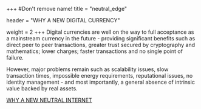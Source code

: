 +++
#Don't remove name!
title = "neutral_edge"

header = "WHY A NEW DIGITAL CURRENCY"

weight = 2
+++
Digital currencies are well on the way to full acceptance as a mainstream currency in the future - providing significant benefits such as direct peer to peer transactions, greater trust secured by cryptography and mathematics; lower charges; faster transactions and no single point of failure.

However, major problems remain such as scalability issues, slow transaction times, impossible energy requirements, reputational issues, no identity management -
and most importantly, a general absence of intrinsic value backed by real assets.

[WHY A NEW NEUTRAL INTERNET](/information/the-need-for-a-new-backed-green-digital-currency)
